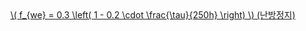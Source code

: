 <a href="/eco2_guide_center/1.%20ECO2%20Logic%20Guide/Hee1_Equation_List.html" class="equation-link" target="_blank" rel="noopener noreferrer">
  \( f_{we} = 0.3 \left( 1 - 0.2 \cdot \frac{\tau}{250h} \right) \) <span class="note">(난방정지)</span>
</a>
